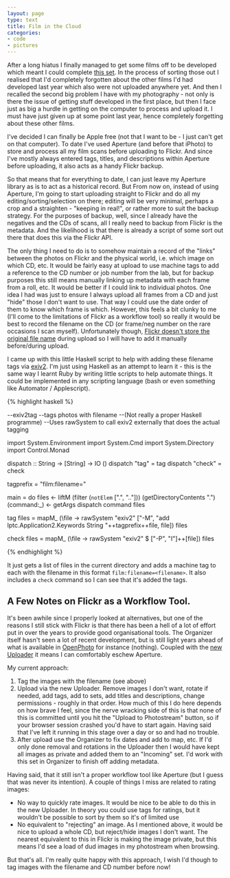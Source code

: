 ```yaml
---
layout: page
type: text
title: Film in the Cloud
categories: 
- code
- pictures
---
```

After a long hiatus I finally managed to get some films off to be developed which meant I could complete [this set](http://www.flickr.com/photos/i-5-m/sets/72157629646923030/). In the process of sorting those out I realised that I'd completely forgotten about the other films I'd had developed last year which also were not uploaded anywhere yet. And then I recalled the second big problem I have with my photography - not only is there the issue of getting stuff developed in the first place, but then I face just as big a hurdle in getting on the computer to process and upload it. I must have just given up at some point last year, hence completely forgetting about these other films.

I've decided I can finally be Apple free (not that I want to be - I just can't get on that computer). To date I've used Aperture (and before that iPhoto) to store and process all my film scans before uploading to Flickr. And since I've mostly always entered tags, titles, and descriptions within Aperture before uploading, it also acts as a handy Flickr backup. 

So that means that for everything to date, I can just leave my Aperture library as is to act as a historical record. But From now on, instead of using Aperture, I'm going to start uploading straight to Flickr and do all my editing/sorting/selection on there; editing will be very minimal, perhaps a crop and a straighten - "keeping in real!", or rather more to suit the backup strategy. For the purposes of backup, well, since I already have the negatives and the CDs of scans, all I really need to backup from Flickr is the metadata. And the likelihood is that there is already a script of some sort out there that does this via the Flickr API.

The only thing I need to do is to somehow maintain a record of the "links" between the photos on Flickr and the physical world, i.e. which image on which CD, etc. It would be fairly easy at upload to use machine tags to add a reference to the CD number or job number from the lab, but for backup purposes this still means manually linking up metadata with each frame from a roll, etc. It would be better if I could link to individual photos. One idea I had was just to ensure I always upload all frames from a CD and just "hide" those I don't want to use. That way I could use the date order of them to know which frame is which. However, this feels a bit clunky to me (I'll come to the limitations of Flickr as a workflow tool) so really it would be best to record the filename on the CD (or frame/neg number on the rare occasions I scan myself). Unfortunately though, [Flickr doesn't store the original file name](http://www.flickr.com/help/forum/39182/?search=originals) during upload so I will have to add it manually before/during upload.

I came up with this little Haskell script to help with adding these filename tags via [exiv2](http://www.exiv2.org/). I'm just using Haskell as an attempt to learn it - this is the same way I learnt Ruby by writing little scripts to help automate things. It could be implemented in any scripting language (bash or even something like Automator / Applescript).


{% highlight haskell %}

--exiv2tag
--tags photos with filename
--(Not really a proper Haskell programme)
--Uses rawSystem to call exiv2 externally that does the actual tagging

import System.Environment
import System.Cmd
import System.Directory
import Control.Monad

dispatch :: String -> [String] -> IO ()
dispatch "tag" = tag
dispatch "check" = check

tagprefix = "film:filename="

main = do
	files <- liftM (filter (`notElem` [".", ".."])) (getDirectoryContents ".")
	(command:_) <- getArgs
	dispatch command files

tag files = 
	mapM_ (\file -> rawSystem "exiv2" ["-M", "add Iptc.Application2.Keywords String "++tagprefix++file, file]) files
	
check files = 
	mapM_  (\file -> rawSystem "exiv2" $ ["-P", "I"]++[file]) files

{% endhighlight %}

It just gets a list of files in the current directory and adds a machine tag to each with the filename in this format `film:filename=<filename>`. It also includes a `check` command so I can see that it's added the tags.

## A Few Notes on Flickr as a Workflow Tool.

It's been awhile since I properly looked at alternatives, but one of the reasons I still stick with Flickr is that there has been a hell of a lot of effort put in over the years to provide good organisational tools. The Organizer itself hasn't seen a lot of recent development, but is still light years ahead of what is available in [OpenPhoto](http://theopenphotoproject.org/) for instance (nothing). Coupled with the [new Uploader](http://code.flickr.com/blog/2012/04/25/raising-the-bar-on-web-uploads/) it means I can comfortably eschew Aperture.

My current approach:

1. Tag the images with the filename (see above)
2. Upload via the new Uploader. Remove images I don't want, rotate if needed, add tags, add to sets, add titles and descriptions, change permissions  - roughly in that order. How much of this I do here depends on how brave I feel, since the nerve wracking side of this is that none of this is committed until you hit the "Upload to Photostream" button, so if your browser session crashed you'd have to start again. Having said that I've left it running in this stage over a day or so and had no trouble.
3. After upload use the Organizer to fix dates and add to map, etc. If I'd only done removal and rotations in the Uploader then I would have kept all images as private and added them to an "Incoming" set. I'd work with this set in Organizer to finish off adding metadata.

Having said, that it still isn't a proper workflow tool like Aperture (but I guess that was never its intention). A couple of things I miss are related to rating images:

- No way to quickly rate images. It would be nice to be able to do this in the new Uploader. In theory you could use tags for ratings, but it wouldn't be possible to sort by them so it's of limited use
- No equivalent to "rejecting" an image. As I mentioned above, it would be nice to upload a whole CD, but reject/hide images I don't want. The nearest equivalent to this in Flickr is making the image private, but this means I'd see a load of dud images in my photostream when browsing.

But that's all. I'm really quite happy with this approach, I wish I'd though to tag images with the filename and CD number before now!
